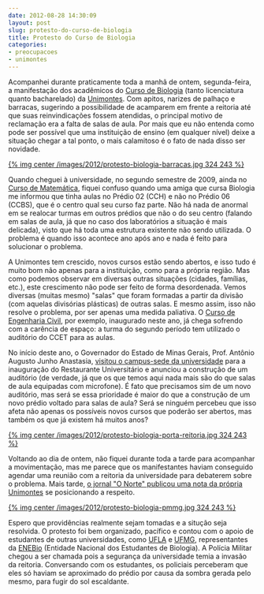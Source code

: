 ```yaml
---
date: 2012-08-28 14:30:09
layout: post
slug: protesto-do-curso-de-biologia
title: Protesto do Curso de Biologia
categories:
- preocupacoes
- unimontes
---
```


Acompanhei durante praticamente toda a manhã de ontem, segunda-feira, a manifestação dos acadêmicos do [Curso de Biologia](http://www.biologia.unimontes.br/) (tanto licenciatura quanto bacharelado) da [Unimontes](http://www.unimontes.br/). Com apitos, narizes de palhaço e barracas, sugerindo a possibilidade de acamparem em frente a reitoria até que suas reinvindicações fossem atendidas, o principal motivo de reclamação era a falta de salas de aula. Por mais que eu não entenda como pode ser possível que uma instituição de ensino (em qualquer nível) deixe a situação chegar a tal ponto, o mais calamitoso é o fato de nada disso ser novidade.

[{% img center /images/2012/protesto-biologia-barracas.jpg 324 243 %}](/images/2012/protesto-biologia-barracas.jpg)

Quando cheguei à universidade, no segundo semestre de 2009, ainda no [Curso de Matemática](http://www.dcex.unimontes.br/matematica/), fiquei confuso quando uma amiga que cursa Biologia me informou que tinha aulas no Prédio 02 (CCH) e não no Prédio 06 (CCBS), que é o centro qual seu curso faz parte. Não há nada de anormal em se realocar turmas em outros prédios que não o do seu centro (falando em salas de aula, já que no caso dos laboratórios a situação é mais delicada), visto que há toda uma estrutura existente não sendo utilizada. O problema é quando isso acontece ano após ano e nada é feito para solucionar o problema.

A Unimontes tem crescido, novos cursos estão sendo abertos, e isso tudo é muito bom não apenas para a instituição, como para a própria região. Mas como podemos observar em diversas outras situações (cidades, famílias, etc.), este crescimento não pode ser feito de forma desordenada. Vemos diversas (muitas mesmo) "salas" que foram formadas a partir da divisão (com aquelas divisórias plásticas) de outras salas. E mesmo assim, isso não resolve o problema, por ser apenas uma medida paliativa. O [Curso de Engenharia Civil](http://unimontes.br/index.php/todas-as-noticias/6814-unimontes-vai-oferecer-curso-de-engenharia-civil-a-partir-do-1o-semestre-de-2012-), por exemplo, inaugurado neste ano, já chega sofrendo com a carência de espaço: a turma do segundo período tem utilizado o auditório do CCET para as aulas.

No início deste ano, o Governador do Estado de Minas Gerais, Prof. Antônio Augusto Junho Anastasia, [visitou o campus-sede da universidade](http://www.unimontes.br/index.php/todas-as-noticias/7537-governador-anuncia-a-construcao-de-auditorio-no-campus-e-libera-r-33-milhoes-para-hucf) para a inauguração do Restaurante Universitário e anunciou a construção de um auditório (de verdade, já que os que temos aqui nada mais são do que salas de aula equipadas com microfone). É fato que precisamos sim de um novo auditório, mas será se essa prioridade é maior do que a construção de um novo prédio voltado para salas de aula? Será se ninguém percebeu que isso afeta não apenas os possíveis novos cursos que poderão ser abertos, mas também os que já existem há muitos anos?

[{% img center /images/2012/protesto-biologia-porta-reitoria.jpg 324 243 %}](/images/2012/protesto-biologia-porta-reitoria.jpg)

Voltando ao dia de ontem, não fiquei durante toda a tarde para acompanhar a movimentação, mas me parece que os manifestantes haviam conseguido agendar uma reunião com a reitoria da universidade para debaterem sobre o problema. Mais tarde, [o jornal "O Norte" publicou uma nota da própria Unimontes](http://www.onorte.net/noticias.php?id=40203) se posicionando a respeito.

[{% img center /images/2012/protesto-biologia-pmmg.jpg 324 243 %}](/images/2012/protesto-biologia-pmmg.jpg)

Espero que providências realmente sejam tomadas e a situção seja resolvida. O protesto foi bem organizado, pacífico e contou com o apoio de estudantes de outras universidades, como [UFLA](http://www.ufla.br/) e [UFMG](http://www.ufmg.br/), representantes da [ENEBio](http://cnenebio.wordpress.com/) (Entidade Nacional dos Estudantes de Biologia). A Polícia Militar chegou a ser chamada pois a segurança da universidade temia a invasão da reitoria. Conversando com os estudantes, os policiais perceberam que eles só haviam se aproximado do prédio por causa da sombra gerada pelo mesmo, para fugir do sol escaldante.
